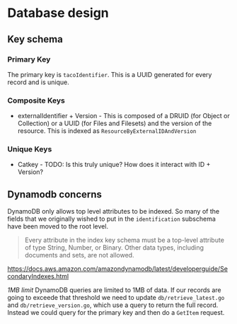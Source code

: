 # Database design

## Key schema
### Primary Key
The primary key is `tacoIdentifier`. This is a UUID generated for every record and is unique.

### Composite Keys
  * externalIdentifier + Version - This is composed of a DRUID (for Object or Collection) or a UUID (for Files and Filesets) and the version of the resource. This is indexed as `ResourceByExternalIDAndVersion`

### Unique Keys
  * Catkey - TODO: Is this truly unique? How does it interact with ID + Version?

## Dynamodb concerns
DynamoDB only allows top level attributes to be indexed. So many of the fields that we originally wished to put in the `identification` subschema have been moved to the root level.

>  Every attribute in the index key schema must be a top-level attribute of type String, Number, or Binary. Other data types, including documents and sets, are not allowed.

https://docs.aws.amazon.com/amazondynamodb/latest/developerguide/SecondaryIndexes.html

*1MB limit* DynamoDB queries are limited to 1MB of data. If our records are
going to exceede that threshold we need to update `db/retrieve_latest.go` and `db/retrieve_version.go`, which use a query to return the full record.  Instead
we could query for the primary key and then do a `GetItem` request.
